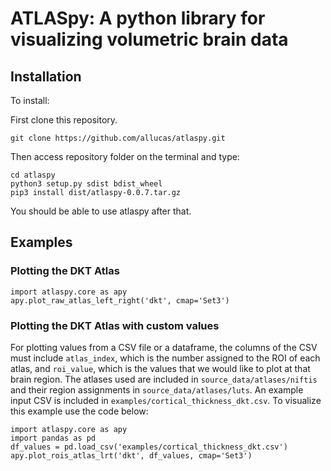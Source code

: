 # ATLASpy: A python library for visualizing volumetric brain data

## Installation

To install:

First clone this repository.

```
git clone https://github.com/allucas/atlaspy.git
```

Then access repository folder on the terminal and type:

```
cd atlaspy
python3 setup.py sdist bdist_wheel
pip3 install dist/atlaspy-0.0.7.tar.gz
```

You should be able to use atlaspy after that.

## Examples

### Plotting the DKT Atlas

```
import atlaspy.core as apy
apy.plot_raw_atlas_left_right('dkt', cmap='Set3')
```

### Plotting the DKT Atlas with custom values

For plotting values from a CSV file or a dataframe, the columns of the CSV must include `atlas_index`, which is the number assigned to the ROI of each atlas, and `roi_value`, which is the values that we would like to plot at that brain region. The atlases used are included in `source_data/atlases/niftis` and their region assignments in `source_data/atlases/luts`. An example input CSV is included in `examples/cortical_thickness_dkt.csv`. To visualize this example use the code below:

```
import atlaspy.core as apy
import pandas as pd
df_values = pd.load_csv('examples/cortical_thickness_dkt.csv')
apy.plot_rois_atlas_lrt('dkt', df_values, cmap='Set3')
```



